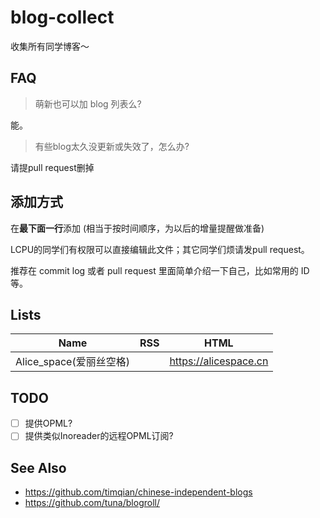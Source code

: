 # blog-collect
收集所有同学博客～

## FAQ

> 萌新也可以加 blog 列表么?

能。

> 有些blog太久没更新或失效了，怎么办?

请提pull request删掉


## 添加方式

在**最下面一行**添加 (相当于按时间顺序，为以后的增量提醒做准备)

LCPU的同学们有权限可以直接编辑此文件；其它同学们烦请发pull request。

推荐在 commit log 或者 pull request 里面简单介绍一下自己，比如常用的 ID 等。

## Lists

| Name | RSS | HTML |
| --   | --  | --   |
| Alice_space(爱丽丝空格) | | https://alicespace.cn |

## TODO

 - [ ] 提供OPML?
 - [ ] 提供类似Inoreader的远程OPML订阅?
 
## See Also
 - https://github.com/timqian/chinese-independent-blogs
 - https://github.com/tuna/blogroll/
